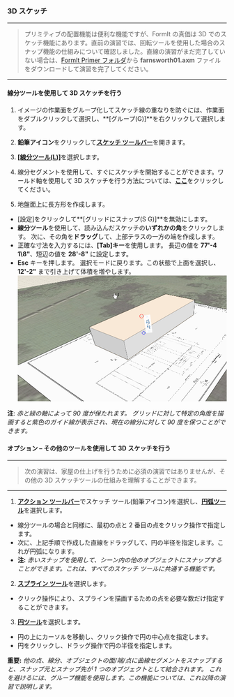 

### 3D スケッチ

---

> プリミティブの配置機能は便利な機能ですが、FormIt の真価は 3D でのスケッチ機能にあります。直前の演習では、回転ツールを使用した場合のスナップ機能の仕組みについて確認しました。直線の演習がまだ完了していない場合は、[FormIt Primer フォルダ](https://autodesk.app.box.com/s/thavswirrbflit27rbqzl26ljj7fu1uv/1/9025446442)から **farnsworth01.axm** ファイルをダウンロードして演習を完了してください。

---

#### 線分ツールを使用して 3D スケッチを行う

1. イメージの作業面をグループ化してスケッチ線の重なりを防ぐには、作業面をダブルクリックして選択し、**[グループ(G)]**を右クリックして選択します。

2. **鉛筆アイコン**をクリックして[**スケッチ ツールバー**](../formit-introduction/tool-bars.md)を開きます。

3. [**[線分ツール(L)]**](../tool-library/line-tool.md)を選択します。

4. 線分セグメントを使用して、すぐにスケッチを開始することができます。ワールド軸を使用して 3D スケッチを行う方法については、[**ここ**](../tool-library/world-axes.md)をクリックしてください。

5. 地盤面上に長方形を作成します。

* [設定]をクリックして**[グリッドにスナップ(S G)]**を無効にします。
* **線分ツール**を使用して、読み込んだスケッチの**いずれかの角**をクリックします。 次に、その角を**ドラッグ**して、上部テラスの一方の端を作成します。
* 正確な寸法を入力するには、**[Tab]キー**を使用します。 長辺の値を **77'-4 1\8"**、短辺の値を **28'-8"** に設定します。
* **Esc** キーを押します。 選択モードに戻ります。この状態で上面を選択し、**12'-2"** まで引き上げて体積を増やします。![](images/bba6b093-7e05-4a92-b792-1601dbf26ecc.png)

**注**: *赤と緑の軸によって 90 度が保たれます。 グリッドに対して特定の角度を描画すると紫色のガイド線が表示され、現在の線分に対して 90 度を保つことができます。*

#### オプション – その他のツールを使用して 3D スケッチを行う

---

> 次の演習は、家屋の仕上げを行うために必須の演習ではありませんが、その他の 3D スケッチツールの仕組みを理解することができます。

---

1. [**アクション ツールバー**](../formit-introduction/tool-bars.md)でスケッチ ツール(鉛筆アイコン)を選択し、[**円弧ツール**](../tool-library/arc-tool.md)を選択します。

* 線分ツールの場合と同様に、最初の点と 2 番目の点をクリック操作で指定します。
* 次に、上記手順で作成した直線をドラッグして、円の半径を指定します。これが円弧になります。
* **注:** *赤いスナップを使用して、シーン内の他のオブジェクトにスナップすることができます。これは、すべてのスケッチ ツールに共通する機能です。*

2. [**スプライン ツール**](../tool-library/spline-tool.md)を選択します。

* クリック操作により、スプラインを描画するための点を必要な数だけ指定することができます。

3. [**円ツール**](../tool-library/circle-tool.md)を選択します。

* 円の上にカーソルを移動し、クリック操作で円の中心点を指定します。
* 円をクリックし、ドラッグ操作で円の半径を指定します。

**重要:** *他の点、線分、オブジェクトの面/端/点に曲線セグメントをスナップすると、スナップ元とスナップ先が 1 つのオブジェクトとして結合されます。 これを避けるには、グループ機能を使用します。この機能については、これ以降の演習で説明します。*

